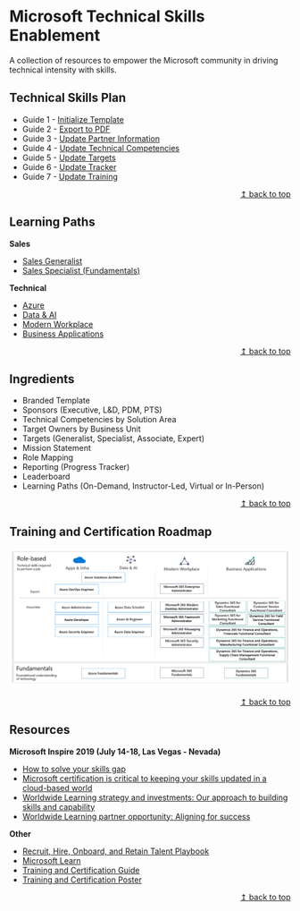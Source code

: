 # Microsoft Technical Skills Enablement
A collection of resources to empower the Microsoft community in driving technical intensity with skills.

## Technical Skills Plan
* Guide 1 - [Initialize Template](guides/01-setup-template.md)
* Guide 2 - [Export to PDF](guides/02-export-pdf.md)
* Guide 3 - [Update Partner Information](guides/03-update-partner.md)
* Guide 4 - [Update Technical Competencies](guides/04-update-competencies.md)
* Guide 5 - [Update Targets](guides/05-update-targets.md)
* Guide 6 - [Update Tracker](guides/06-update-tracker.md)
* Guide 7 - [Update Training](guides/07-update-training.md)

<div align="right"><a href="#microsoft-partner-technical-skills-enablement">↥ back to top</a></div>

## Learning Paths
**Sales**
* [Sales Generalist](paths/sales-generalist.md)
* [Sales Specialist (Fundamentals)](paths/sales-specialist.md)

**Technical**
* [Azure](paths/technical-azure.md)
* [Data & AI](paths/technical-data-ai.md)
* [Modern Workplace](paths/technical-modern-workplace.md)
* [Business Applications](paths/technical-business-apps.md)

<div align="right"><a href="#microsoft-partner-technical-skills-enablement">↥ back to top</a></div>

## Ingredients
* Branded Template
* Sponsors (Executive, L&D, PDM, PTS)
* Technical Competencies by Solution Area
* Target Owners by Business Unit
* Targets (Generalist, Specialist, Associate, Expert)
* Mission Statement
* Role Mapping
* Reporting (Progress Tracker)
* Leaderboard
* Learning Paths (On-Demand, Instructor-Led, Virtual or In-Person)

<div align="right"><a href="#microsoft-partner-technical-skills-enablement">↥ back to top</a></div>

## Training and Certification Roadmap
[![alt text](images/img-training-cert-roadmap.png "Training and Certification Roadmap")](../../raw/master/images/img-training-cert-roadmap.png) 

<div align="right"><a href="#microsoft-partner-technical-skills-enablement">↥ back to top</a></div>

## Resources
**Microsoft Inspire 2019 (July 14-18, Las Vegas - Nevada)**  
* [How to solve your skills gap](https://myinspire.microsoft.com/sessions/7112d75b-f0c6-4f49-b369-939efe893102)
* [Microsoft certification is critical to keeping your skills updated in a cloud-based world](https://myinspire.microsoft.com/sessions/bb862e48-7249-4065-93a1-2771f29d1083)
* [Worldwide Learning strategy and investments: Our approach to building skills and capability](https://myinspire.microsoft.com/sessions/3fd9a6ff-5994-4eff-ba6c-0f4009e7fcd9)
* [Worldwide Learning partner opportunity: Aligning for success](https://myinspire.microsoft.com/sessions/78e45cba-2705-4701-8235-b4c554678eab)

**Other**
* [Recruit, Hire, Onboard, and Retain Talent Playbook](https://partner.microsoft.com/en-us/campaigns/recruit-hire-onboard-playbook)
* [Microsoft Learn](https://aka.ms/learn)
* [Training and Certification Guide](https://query.prod.cms.rt.microsoft.com/cms/api/am/binary/RWtQJJ)
* [Training and Certification Poster](https://query.prod.cms.rt.microsoft.com/cms/api/am/binary/RE2PjDI)

<div align="right"><a href="#microsoft-partner-technical-skills-enablement">↥ back to top</a></div>